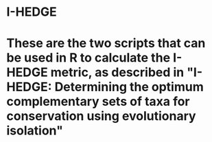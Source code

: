 # I-HEDGE
# These are the two scripts that can be used in R to calculate the I-HEDGE metric, as described in "I-HEDGE: Determining the optimum complementary sets of taxa for conservation using evolutionary isolation"
